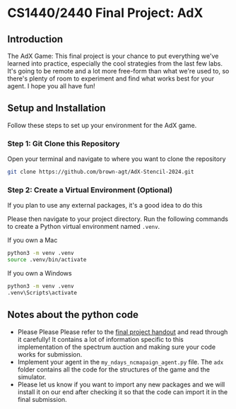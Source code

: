 # CS1440/2440 Final Project: AdX

## Introduction

The AdX Game: This final project is your chance to put everything we've learned into practice, especially the cool strategies from the last few labs. It's going to be remote and a lot more free-form than what we're used to, so there's plenty of room to experiment and find what works best for your agent. I hope you all have fun!

## Setup and Installation

Follow these steps to set up your environment for the AdX game.

### Step 1: Git Clone this Repository

Open your terminal and navigate to where you want to clone the repository

```bash
git clone https://github.com/brown-agt/AdX-Stencil-2024.git
```

### Step 2: Create a Virtual Environment (Optional)
If you plan to use any external packages, it's a good idea to do this

Please then navigate to your project directory. Run the following commands to create a Python virtual environment named `.venv`.

If you own a Mac

```bash
python3 -m venv .venv
source .venv/bin/activate
```

If you own a Windows

```bash
python3 -m venv .venv
.venv\Scripts\activate
```

## Notes about the python code

- Please Please Please refer to the [final project handout](https://cs.brown.edu/courses/csci1440/labs/2024/final/AdX_Game_Final_Project_Spec.pdf) and read through it carefully! It contains a lot of information specific to this implementation of the spectrum auction and making sure your code works for submission.
- Implement your agent in the `my_ndays_ncmapaign_agent.py` file. The `adx` folder contains all the code for the structures of the game and the simulator.
- Please let us know if you want to import any new packages and we will install it on our end after checking it so that the code can import it in the final submission. 